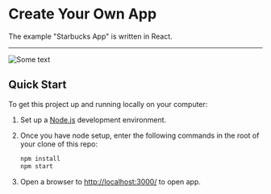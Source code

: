 # Create Your Own App

The example "Starbucks App" is written in React.

---

![Some text](https://github.com/tvvmvn/starbucks-app/tree/main/logo.png)

## Quick Start

To get this project up and running locally on your computer:

1. Set up a [Node.js](https://wiki.developer.mozilla.org/en-US/docs/Learn/Server-side/Express_Nodejs/development_environment) development environment.
2. Once you have node setup, enter the following commands in the root of your clone of this repo:

   ```bash
   npm install
   npm start  
   ```

3. Open a browser to <http://localhost:3000/> to open app.